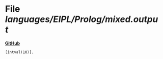 # File _languages/EIPL/Prolog/mixed.output_
**[GitHub](https://github.com/softlang/yas/blob/master/languages/EIPL/Prolog/mixed.output)**
```
[intval(10)].
```
